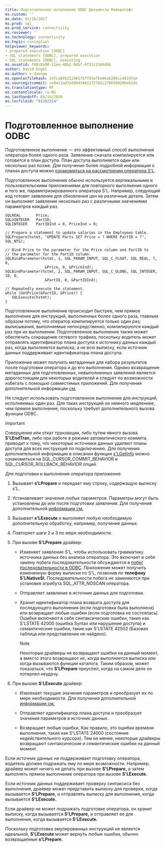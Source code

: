 ```yaml
---
title: Подготовленное исполнение ODBC Документы Майкрософт
ms.custom: ''
ms.date: 01/19/2017
ms.prod: sql
ms.prod_service: connectivity
ms.reviewer: ''
ms.technology: connectivity
ms.topic: conceptual
helpviewer_keywords:
- prepared execution [ODBC]
- SQL statements [ODBC], prepared execution
- SQL statements [ODBC], executing
ms.assetid: f08c8a98-31ee-48b2-9dbf-6f31c2166dbb
author: David-Engel
ms.author: v-daenge
ms.openlocfilehash: 147ca85b21296575ff55afbe66ab286cc4824fae
ms.sourcegitcommit: ce94c2ad7a50945481172782c270b5b0206e61de
ms.translationtype: MT
ms.contentlocale: ru-RU
ms.lasthandoff: 04/14/2020
ms.locfileid: "81282314"
---
```

# <a name="prepared-execution-odbc"></a>Подготовленное выполнение ODBC
Подготовленное выполнение — это эффективный способ выполнения оператора более одного раза. Заявление сначала компилируется или *готовится* в план доступа. План доступа выполняется один или несколько раз позже. Для получения более подробной информации о планах доступа можно [ознакомиться на рассмотрении оператора S'L](../../../odbc/reference/processing-a-sql-statement.md).  
  
 Подготовленное выполнение обычно используется вертикальными и пользовательскими приложениями для повторного выполнения одного и того же, параметризированного оператора S'L. Например, следующий код готовит заявление для обновления цен на различные детали. Затем он выполняет заявление несколько раз с различными значениями параметров каждый раз.  
  
```  
SQLREAL       Price;  
SQLUINTEGER   PartID;  
SQLINTEGER    PartIDInd = 0, PriceInd = 0;  
  
// Prepare a statement to update salaries in the Employees table.  
SQLPrepare(hstmt, "UPDATE Parts SET Price = ? WHERE PartID = ?", SQL_NTS);  
  
// Bind Price to the parameter for the Price column and PartID to  
// the parameter for the PartID column.  
SQLBindParameter(hstmt, 1, SQL_PARAM_INPUT, SQL_C_FLOAT, SQL_REAL, 7, 0,  
                  &Price, 0, &PriceInd);  
SQLBindParameter(hstmt, 2, SQL_PARAM_INPUT, SQL_C_ULONG, SQL_INTEGER, 10, 0,  
                  &PartID, 0, &PartIDInd);  
  
// Repeatedly execute the statement.  
while (GetPrice(&PartID, &Price)) {  
   SQLExecute(hstmt);  
}  
```  
  
 Подготовленное выполнение происходит быстрее, чем прямое выполнение для инструкций, выполненных более одного раза, главным образом потому, что оператор компилируется только один раз; выписывания, выполняемые непосредственно, компилируются каждый раз при их выполнении. Подготовленное выполнение также может обеспечить сокращение сетевого трафика, поскольку водитель может отправлять идентификатор плана доступа к источнику данных каждый раз, когда выполняется выписка, а не всю выписку, если источник данных поддерживает идентификаторы плана доступа.  
  
 Приложение может получить метаданные для набора результатов после подготовки оператора и до его выполнения. Однако возвращение метаданных для подготовленных, невыполненных заявлений является дорогостоящим для некоторых водителей и следует по возможности избегать с помощью совместимых приложений. Для получения дополнительной информации [см.](../../../odbc/reference/develop-app/result-set-metadata.md)  
  
 Не следует использовать подготовленное выполнение для инструкций, исполняемых один раз. Для таких инструкций он немного медленнее, чем прямое выполнение, поскольку требует дополнительного вызова функции ODBC.  
  
> [!IMPORTANT]  
>  Совершение или откат транзакции, либо путем явного вызова **S'LEndTran,** либо при работе в режиме автоматического коммита, приводит к тому, что некоторые источники данных удаляют планы доступа для всех инструкций по подключению. Для получения дополнительной информации в описании функции [s'LGetInfo](../../../odbc/reference/syntax/sqlgetinfo-function.md) можно ознакомиться на SQL_CURSOR_COMMIT_BEHAVIOR и SQL_CURSOR_ROLLBACK_BEHAVIOR опций.  
  
 Для подготовки и выполнения оператора приложение:  
  
1.  Вызывает **s'LPrepare** и передает ему строку, содержащую выписку s'L.  
  
2.  Устанавливает значения любых параметров. Параметры могут быть установлены до или после подготовки заявления. Для получения дополнительной [информации см.](../../../odbc/reference/develop-app/statement-parameters.md)  
  
3.  Вызывает **s'LExecute** и выполняет любую необходимую дополнительную обработку, например, получение данных.  
  
4.  Повторяет шаги 2 и 3 по мере необходимости.  
  
5.  При вызове **S'LPrepare** драйвер:  
  
    -   Изменяет заявление S'L, чтобы использовать грамматику источника данных без анализа оператора. Это включает в себя замену побега последовательности обсуждаются в [побег последовательности в ODBC](../../../odbc/reference/develop-app/escape-sequences-in-odbc.md). Приложение может получить измененную форму выписки по S'L, позвонив по **телефону S'LNativeSl.** Последовательности побега не заменяются при установке атрибута SQL_ATTR_NOSCAN оператора.  
  
    -   Отправляет заявление в источник данных для подготовки.  
  
    -   Хранит идентификатор плана возврата доступа для последующего выполнения (если подготовка была выполнена) или возвращает любые ошибки (если подготовка не состоялась). Ошибки включают в себя синтаксические ошибки, такие как S'LSTATE 42000 (ошибка Syntax или нарушение доступа) и семантические ошибки, такие как S'LSTATE 42S02 (Базовая таблица или представление не найдено).  
  
        > [!NOTE]  
        >  Некоторые драйверы не возвращают ошибки на данный момент, а вместо этого возвращают их, когда выполняется выписка или когда вызываются функции каталога. Таким образом, может показаться, что **S'LPrepare** преуспел, когда на самом деле он потерпел неудачу.  
  
6.  При вызове **S'LExecute** драйвер:  
  
    -   Извлекает текущие значения параметров и преобразует их по мере необходимости. Для получения дополнительной [информации см.](../../../odbc/reference/develop-app/statement-parameters.md)  
  
    -   Отправляет идентификатор плана доступа и преобразует значения параметров в источник данных.  
  
    -   Возвращает любые ошибки. Как правило, это ошибки времени выполнения, такие как S'LSTATE 24000 (состояние недействительного курсора). Тем не менее, некоторые драйверы возвращают синтаксические и семантические ошибки на данный момент.  
  
 Если источник данных не поддерживает подготовку оператора, водитель должен подражать ему по мере возможности. Например, драйвер может ничего не делать при вызове **S'LPrepare,** а затем выполнять прямое выполнение оператора при вызове **S'LExecute.**  
  
 Если источник данных поддерживает проверку синтаксиса без выполнения, драйвер может представить выписку для проверки, когда вызывается **S'LPrepare,** и отправлять выписку для выполнения, когда вызывается **S'LExecute.**  
  
 Если драйвер не может подражать подготовке оператора, он хранит выписку, когда вызывается **S'LPrepare,** и отправляет ее для выполнения, когда вызывается **S'LExecute.**  
  
 Поскольку подготовка эмулированных инструкций не является идеальной, **S'LExecute** может вернуть любые ошибки, обычно возвращаемые **s'LPrepare.**

